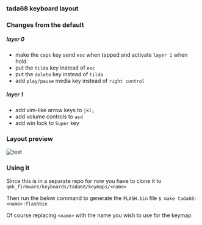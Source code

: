 ### tada68 keyboard layout

### Changes from the default

##### layer 0
- make the `caps` key send `esc` when tapped and activate `layer 1` when hold
- put the `tilda` key instead of `esc`
- put the `delete` key instead of `tilda`
- add `play/pause` media key instead of `right control`

##### layer 1
- add vim-like arrow keys to `jkl;`
- add volume controls to `asd`
- add win lock to `Super` key

### Layout preview
![test](https://i.imgur.com/34TSAAq.png)

### Using it
Since this is in a separate repo for now you have to clone it to
`qmk_firmware/keyboards/tada68/keymaps/<name>`

Then run the below command to generate the `FLASH.bin` file
`$ make tada68:<name>:flashbin`

Of course replacing `<name>` with the name you wish to use for the keymap
